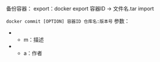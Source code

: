 
备份容器：
export：docker export 容器ID -> 文件名.tar
import


`docker commit [OPTION] 容器ID 仓库名:版本号`
参数：
- - m：描述
- - a：作者


